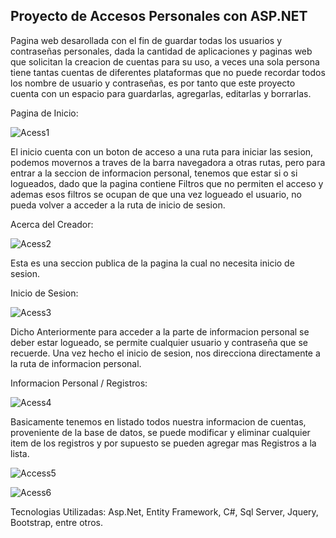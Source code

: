 ## Proyecto de Accesos Personales con ASP.NET

Pagina web desarollada con el fin de guardar todas los usuarios y contraseñas personales, dada la cantidad de aplicaciones y paginas web
que solicitan la creacion de cuentas para su uso, a veces una sola persona tiene tantas cuentas de diferentes plataformas que no puede
recordar todos los nombre de usuario y contraseñas, es por tanto que este proyecto cuenta con un espacio para guardarlas, agregarlas, 
editarlas y borrarlas.

Pagina de Inicio:

![Acess1](https://user-images.githubusercontent.com/102115164/163073522-70bf3db6-1260-4ad5-a37b-9706e53fa202.png)

El inicio cuenta con un boton de acceso a una ruta para iniciar las sesion, podemos movernos a traves de la barra navegadora a otras
rutas, pero para entrar a la seccion de informacion personal, tenemos que estar si o si logueados, dado que la pagina contiene Filtros
que no permiten el acceso y ademas esos filtros se ocupan de que una vez logueado el usuario, no pueda volver a acceder a la ruta de
inicio de sesion.

Acerca del Creador:

![Acess2](https://user-images.githubusercontent.com/102115164/163073968-e5f50bb9-3749-4c21-a4bf-a3ed30f2c199.png)

Esta es una seccion publica de la pagina la cual no necesita inicio de sesion.

Inicio de Sesion:

![Acess3](https://user-images.githubusercontent.com/102115164/163074445-68e8f232-dbd9-4785-8ae4-4f0d7624b1fc.png)

Dicho Anteriormente para acceder a la parte de informacion personal se deber estar logueado, se permite cualquier usuario y contraseña
que se recuerde. Una vez hecho el inicio de sesion, nos direcciona directamente a la ruta de informacion personal.

Informacion Personal / Registros:

![Acess4](https://user-images.githubusercontent.com/102115164/163074665-66a69eb9-a59e-4987-860d-3d2db678e0ed.png)

Basicamente tenemos en listado todos nuestra informacion de cuentas, proveniente de la base de datos, se puede modificar y eliminar 
cualquier item de los registros y por supuesto se pueden agregar mas Registros a la lista.

![Access5](https://user-images.githubusercontent.com/102115164/163074857-db09c3d9-65b3-433a-b75b-4e9c8f4d141e.png)

![Acess6](https://user-images.githubusercontent.com/102115164/163074865-49df391b-d484-4e4e-ab5b-85c5fb50ced8.png)


Tecnologias Utilizadas: Asp.Net, Entity Framework, C#, Sql Server, Jquery, Bootstrap, entre otros.





